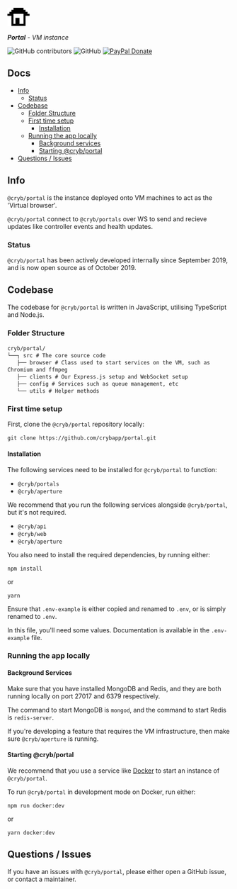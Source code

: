 ![Cryb OSS](.github/cryb.png "Cryb OSS Logo")

_**Portal** - VM instance_

![GitHub contributors](https://img.shields.io/github/contributors/crybapp/portal) ![GitHub](https://img.shields.io/github/license/crybapp/portal) [![PayPal Donate](https://img.shields.io/badge/donate-PayPal-blue.svg)](https://paypal.me/williamsthing)

## Docs
* [Info](#info)
    * [Status](#status)
* [Codebase](#codebase)
    * [Folder Structure](#folder-structure)
    * [First time setup](#first-time-setup)
        * [Installation](#installation)
    * [Running the app locally](#running-the-app-locally)
        * [Background services](#background-services)
        * [Starting @cryb/portal](#starting-@cryb/portal)
* [Questions / Issues](#questions-/-issues)

## Info
`@cryb/portal` is the instance deployed onto VM machines to act as the 'Virtual browser'.

`@cryb/portal` connect to `@cryb/portals` over WS to send and recieve updates like controller events and health updates.

### Status
`@cryb/portal` has been actively developed internally since September 2019, and is now open source as of October 2019.

## Codebase
The codebase for `@cryb/portal` is written in JavaScript, utilising TypeScript and Node.js.

### Folder Structure
```
cryb/portal/
└──┐ src # The core source code
   ├── browser # Class used to start services on the VM, such as Chromium and ffmpeg
   ├── clients # Our Express.js setup and WebSocket setup
   ├── config # Services such as queue management, etc
   └── utils # Helper methods
```

### First time setup
First, clone the `@cryb/portal` repository locally:

```
git clone https://github.com/crybapp/portal.git
```

#### Installation
The following services need to be installed for `@cryb/portal` to function:

* `@cryb/portals`
* `@cryb/aperture`

We recommend that you run the following services alongside `@cryb/portal`, but it's not required.
* `@cryb/api`
* `@cryb/web`
* `@cryb/aperture`

You also need to install the required dependencies, by running either:

```
npm install
```
or
```
yarn
```

Ensure that `.env-example` is either copied and renamed to `.env`, or is simply renamed to `.env`.

In this file, you'll need some values. Documentation is available in the `.env-example` file.

### Running the app locally

#### Background Services
Make sure that you have installed MongoDB and Redis, and they are both running locally on port 27017 and 6379 respectively.

The command to start MongoDB is `mongod`, and the command to start Redis is `redis-server`.

If you're developing a feature that requires the VM infrastructure, then make sure `@cryb/aperture` is running.

#### Starting @cryb/portal
We recommend that you use a service like [Docker](https://docker.com) to start an instance of `@cryb/portal`.

To run `@cryb/portal` in development mode on Docker, run either:
```
npm run docker:dev
```
or
```
yarn docker:dev
```

## Questions / Issues

If you have an issues with `@cryb/portal`, please either open a GitHub issue, or contact a maintainer.